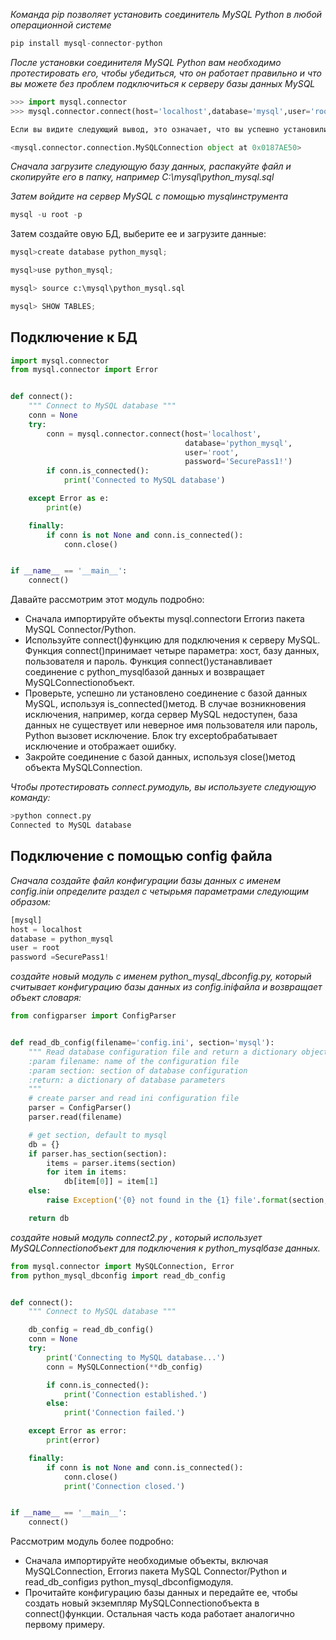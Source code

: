 *Команда pip позволяет установить соединитель MySQL Python в любой операционной системе*
```python
pip install mysql-connector-python
```

*После установки соединителя MySQL Python вам необходимо протестировать его, чтобы убедиться, что он работает правильно и что вы можете без проблем подключиться к серверу базы данных MySQL*
```python
>>> import mysql.connector
>>> mysql.connector.connect(host='localhost',database='mysql',user='root',password='your pass')

Если вы видите следующий вывод, это означает, что вы успешно установили MySQL Connector/Python в своей системе.

<mysql.connector.connection.MySQLConnection object at 0x0187AE50>
```


*Сначала загрузите следующую базу данных, распакуйте файл и скопируйте его в папку, например C:\mysql\python_mysql.sql*

*Затем войдите на сервер MySQL с помощью mysqlинструмента*
```python
mysql -u root -p
```

Затем создайте овую БД, выберите ее и загрузите данные:
```python
mysql>create database python_mysql;

mysql>use python_mysql;

mysql> source c:\mysql\python_mysql.sql

mysql> SHOW TABLES;
```


## Подключение к БД
```python
import mysql.connector
from mysql.connector import Error


def connect():
    """ Connect to MySQL database """
    conn = None
    try:
        conn = mysql.connector.connect(host='localhost',
                                       database='python_mysql',
                                       user='root',
                                       password='SecurePass1!')
        if conn.is_connected():
            print('Connected to MySQL database')

    except Error as e:
        print(e)

    finally:
        if conn is not None and conn.is_connected():
            conn.close()


if __name__ == '__main__':
    connect()
```
Давайте рассмотрим этот модуль подробно:

+ Сначала импортируйте  объекты mysql.connectorи Errorиз пакета MySQL Connector/Python.
+ Используйте connect()функцию для подключения к серверу MySQL. Функция connect()принимает четыре параметра: хост, базу данных, пользователя и пароль. Функция  connect()устанавливает соединение с  python_mysqlбазой данных и возвращает MySQLConnectionобъект.
+ Проверьте, успешно ли установлено соединение с базой данных MySQL, используя  is_connected()метод. В случае возникновения исключения, например, когда сервер MySQL недоступен, база данных не существует или неверное имя пользователя или пароль, Python вызовет исключение. Блок  try exceptобрабатывает исключение и отображает ошибку.
+ Закройте соединение с базой данных, используя  close()метод объекта  MySQLConnection.

*Чтобы протестировать  connect.pyмодуль, вы используете следующую команду:*
```python
>python connect.py
Connected to MySQL database
```
## Подключение с помощью config файла
*Сначала создайте файл конфигурации базы данных с именем  config.iniи определите раздел с четырьмя параметрами следующим образом:*
```python
[mysql]
host = localhost
database = python_mysql
user = root
password =SecurePass1!
```

*создайте новый модуль с именем  python_mysql_dbconfig.py, который считывает конфигурацию базы данных из  config.iniфайла и возвращает объект словаря:*
```python
from configparser import ConfigParser


def read_db_config(filename='config.ini', section='mysql'):
    """ Read database configuration file and return a dictionary object
    :param filename: name of the configuration file
    :param section: section of database configuration
    :return: a dictionary of database parameters
    """
    # create parser and read ini configuration file
    parser = ConfigParser()
    parser.read(filename)

    # get section, default to mysql
    db = {}
    if parser.has_section(section):
        items = parser.items(section)
        for item in items:
            db[item[0]] = item[1]
    else:
        raise Exception('{0} not found in the {1} file'.format(section, filename))

    return db
```

*создайте новый модуль connect2.py  , который использует MySQLConnectionобъект для подключения к python_mysqlбазе данных.*
```python
from mysql.connector import MySQLConnection, Error
from python_mysql_dbconfig import read_db_config


def connect():
    """ Connect to MySQL database """

    db_config = read_db_config()
    conn = None
    try:
        print('Connecting to MySQL database...')
        conn = MySQLConnection(**db_config)

        if conn.is_connected():
            print('Connection established.')
        else:
            print('Connection failed.')

    except Error as error:
        print(error)

    finally:
        if conn is not None and conn.is_connected():
            conn.close()
            print('Connection closed.')


if __name__ == '__main__':
    connect()
```

Рассмотрим модуль более подробно:

+ Сначала импортируйте необходимые объекты, включая MySQLConnection, Errorиз пакета MySQL Connector/Python и  read_db_configиз  python_mysql_dbconfigмодуля.
+ Прочитайте конфигурацию базы данных и передайте ее, чтобы создать новый экземпляр MySQLConnectionобъекта в connect()функции. Остальная часть кода работает аналогично первому примеру.